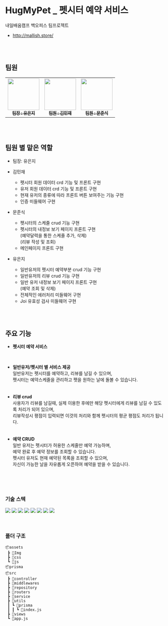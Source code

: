 # HugMyPet _ 펫시터 예약 서비스
내일배움캠프 백오피스 팀프로젝트
</br>
 - http://mallish.store/

</br>
</br>

## 팀원 

<table>
  <tbody>
    <tr>
      <td align="center"><a href="https://github.com/eunji624"><img src="https://avatars.githubusercontent.com/u/130081021?v=4" width="100px;" alt=""/><br /><sub><b> 팀장 : 유은지 </b></sub></a><br /></td>
      <td align="center"><a href="https://github.com/kimminjae981002"><img src="https://avatars.githubusercontent.com/u/145568228?v=4" width="100px;" alt=""/><br /><sub><b> 팀원 : 김민재 </b></sub></a><br /></td>
      <td align="center"><a href="https://github.com/Geniusjun6"><img src="https://avatars.githubusercontent.com/u/146689742?v=4" width="100px;" alt=""/><br /><sub><b> 팀원 : 문준식 </b></sub></a><br /></td>
    </tr>
  </tbody>
</table>

</br>
</br>

## 팀원 별 맡은 역할
  - 팀장: 유은지

  - 김민재
    - 펫시터 회원 데이터 crd 기능 및 프론트 구현
    - 유저  회원 데이터 crd 기능 및 프론트 구현
    - 현재 유저의 종류에 따라 프론트 버튼 보여주는 기능 구현
    - 인증 미들웨어 구현
    

  - 문준식
    - 펫시터의 스케줄 crud 기능 구현 
    - 펫시터의 내정보 보기 페이지 프론트 구현</br>
        (예약달력을 통한 스케줄 추가, 삭제)</br>
        (리뷰 작성 및 조회)</br>
    - 메인페이지 프론트 구현
  
  - 유은지 
    - 일반유저의 펫시터 예약부분 crud 기능 구현
    - 일반유저의 리뷰 crud 기능 구현
    - 일반 유저 내정보 보기 페이지 프론트 구현</br>
      (예약 조회 및 삭제)
    - 전체적인 에러처리 미들웨어 구현
    - Joi 유효성 검사 미들웨어 구현

</br>
</br>

## 주요 기능

- **펫시터 예약 서비스**
</br>

- **일반유저/펫시터 별 서비스 제공**</br>
    일반유저는 펫시터를 예약하고, 리뷰를 남길 수 있으며, </br>
    펫시터는 예약스케줄을 관리하고 펫을 원하는 날에 돌볼 수 있습니다. </br>
    </br>
    </br>
- **리뷰 crud**</br>
    사용자가 리뷰를 남길때, 실제 이용한 후에만 해당 펫시터에게 리뷰를 남길 수 있도록 처리가 되어 있으며, </br>
    리뷰작성시 평점이 입력되면 이것의 처리와 함께 펫시터의 평균 평점도 처리가 됩니다. </br>
   </br>
   </br>
- **예약 CRUD** </br>
    일반 유저는 펫시터가 허용한 스케줄만 예약 가능하며, </br>
    예약 완료 후 예약 정보를 조회할 수 있습니다.</br>
    펫시터 유저도 현재 예약된 목록을 조회할 수 있으며, </br>
    자신이 가능한 날을 자유롭게 오픈하여 예약을 받을 수 있습니다.</br>    
    
</br>
</br>
</br>

### 기술 스텍 
<div>
<img src="https://img.shields.io/badge/javaScript-F7DF1E?style=for-the-badge&logo=javaScript&logoColor=black">

<img src="https://img.shields.io/badge/Node.js-339933?style=for-the-badge&logo=Node.js&logoColor=white">

<img src="https://img.shields.io/badge/express-000000?style=for-the-badge&logo=express&logoColor=white">

<img src="https://img.shields.io/badge/MySQL-4479A1?style=for-the-badge&logo=MySQL&logoColor=white">

<img src="https://img.shields.io/badge/Amazon RDS-527FFF?style=for-the-badge&logo=Amazon RDS&logoColor=white">

<img src="https://img.shields.io/badge/Prisma-2D3748?style=for-the-badge&logo=Prisma&logoColor=white">

<img src="https://img.shields.io/badge/Amazon EC2-FF9900?style=for-the-badge&logo=Amazon EC2&logoColor=black">

<img src="https://img.shields.io/badge/Ubuntu-E95420?style=for-the-badge&logo=Ubuntu&logoColor=white">
</div>
</br>
</br>

### 폴더 구조

```
📦assets
 ┣ 📂Img
 ┣ 📂css
 ┗ 📂js
📦prisma
📦src
 ┣ 📂controller
 ┣ 📂middlewares
 ┣ 📂repository
 ┣ 📂routers
 ┣ 📂service
 ┣ 📂utils
 ┃ ┗ 📂prisma
 ┃ ┃ ┗ 📜index.js
 ┣ 📂views
 ┗ 📜app.js
```
</br>
</br>